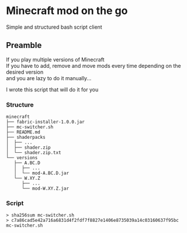 # Minecraft mod on the go

Simple and structured bash script client

## Preamble

If you play multiple versions of Minecraft</br>
If you have to add, remove and move mods every time depending on the desired version</br>
and you are lazy to do it manually...

I wrote this script that will do it for you

### Structure

```
minecraft
├── fabric-installer-1.0.0.jar
├── mc-switcher.sh
├── README.md
├── shaderpacks
│  ├── ...
│  ├── shader.zip
│  └── shader.zip.txt
└── versions
   ├── A.BC.D
   │  ├── ...
   │  └── mod-A.BC.D.jar
   └── W.XY.Z
      ├── ...
      └── mod-W.XY.Z.jar
```

### Script

```
> sha256sum mc-switcher.sh
> c7a86cad5e42a716a6831d4f2fdf7f8827e1406e8735039a14c03160637f95bc  mc-switcher.sh
```
